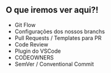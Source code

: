 ## O que iremos ver aqui?!

- Git Flow
- Configurações dos nossos branchs
- Pull Requests / Templates para PR
- Code Review
- Plugin do VSCode
- CODEOWNERS
- SemVer / Conventional Commit
